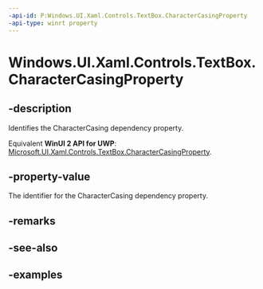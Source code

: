 ```yaml
---
-api-id: P:Windows.UI.Xaml.Controls.TextBox.CharacterCasingProperty
-api-type: winrt property
---
```


<!-- Property syntax.
public DependencyProperty CharacterCasingProperty { get; }
-->

# Windows.UI.Xaml.Controls.TextBox.CharacterCasingProperty

## -description

Identifies the CharacterCasing dependency property.

Equivalent **WinUI 2 API for UWP**: [Microsoft.UI.Xaml.Controls.TextBox.CharacterCasingProperty](/windows/winui/api/microsoft.ui.xaml.controls.textbox.charactercasingproperty).

## -property-value

The identifier for the CharacterCasing dependency property.

## -remarks

## -see-also

## -examples

